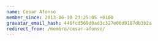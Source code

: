 ```yaml
---
name: Cesar Afonso
member_since: 2013-06-10 23:25:05 +0100
gravatar_email_hash: 446fcd569d0ad3c327e00d9187db3b2a
redirect_from: /membro/cesar-afonso/
---
```

